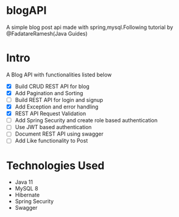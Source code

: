 # blogAPI
A simple blog post api made with spring,mysql.Following tutorial by @FadatareRamesh(Java Guides)

# Intro #
A Blog API with functionalities listed below
- [x] Build CRUD REST API for blog
- [x] Add Pagination and Sorting
- [ ] Build REST API for login and signup
- [x] Add Exception and error handling
- [x] REST API Request Validation
- [ ] Add Spring Security and create role based authentication
- [ ] Use JWT based authentication
- [ ] Document REST API using swagger
- [ ] Add Like functionality to Post

# Technologies Used #
* Java 11 
* MySQL 8
* Hibernate
* Spring Security
* Swagger
